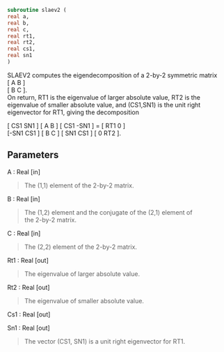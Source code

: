 ```fortran  
subroutine slaev2 (  
real a,  
real b,  
real c,  
real rt1,  
real rt2,  
real cs1,  
real sn1  
)  
```  
  
SLAEV2 computes the eigendecomposition of a 2-by-2 symmetric matrix  
[  A   B  ]  
[  B   C  ].  
On return, RT1 is the eigenvalue of larger absolute value, RT2 is the  
eigenvalue of smaller absolute value, and (CS1,SN1) is the unit right  
eigenvector for RT1, giving the decomposition  
  
[ CS1  SN1 ] [  A   B  ] [ CS1 -SN1 ]  =  [ RT1  0  ]  
[-SN1  CS1 ] [  B   C  ] [ SN1  CS1 ]     [  0  RT2 ].  
  
## Parameters  
A : Real [in]  
> The (1,1) element of the 2-by-2 matrix.  
  
B : Real [in]  
> The (1,2) element and the conjugate of the (2,1) element of  
> the 2-by-2 matrix.  
  
C : Real [in]  
> The (2,2) element of the 2-by-2 matrix.  
  
Rt1 : Real [out]  
> The eigenvalue of larger absolute value.  
  
Rt2 : Real [out]  
> The eigenvalue of smaller absolute value.  
  
Cs1 : Real [out]  
  
Sn1 : Real [out]  
> The vector (CS1, SN1) is a unit right eigenvector for RT1.  
  
